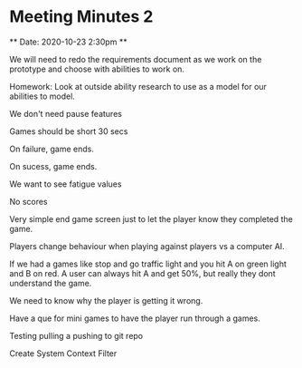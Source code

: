 # Meeting Minutes 2

** Date: 2020-10-23 2:30pm **

We will need to redo the requirements document as we work on the prototype and choose with abilities to work on.

Homework: Look at outside ability research to use as a model for our abilities to model.

We don't need pause features

Games should be short 30 secs

On failure, game ends.

On sucess, game ends.

We want to see fatigue values

No scores

Very simple end game screen just to let the player know they completed the game.

Players change behaviour when playing against players vs a computer AI.

If we had a games like stop and go traffic light
and you hit A on green light and B on red.
A user can always hit A and get 50%, but really they dont understand the game.

We need to know why the player is getting it wrong.

Have a que for mini games to have the player run through a games.

Testing pulling a pushing to git repo

Create System Context Filter
